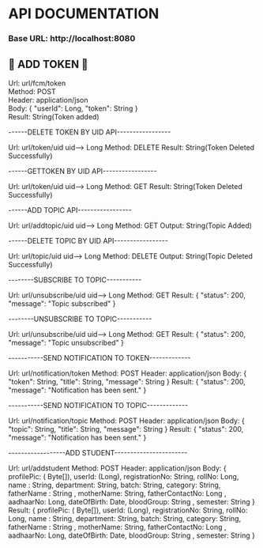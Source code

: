 <h1>API DOCUMENTATION</h1>

<h3><b>Base URL: http://localhost:8080</b></h3>

<h2>🎄 ADD TOKEN 🎄</h2>
Url: url/fcm/token<br>
Method: POST<br>
Header: application/json<br>
Body: {
        "userId":  Long,
        "token": String
       }<br>
Result:  String(Token added)<br>

------DELETE TOKEN BY UID API-----------------

Url:  url/token/uid             uid--> Long
Method: DELETE
Result:  String(Token Deleted Successfully)

------GETTOKEN BY UID API-----------------

Url:  url/token/uid             uid--> Long
Method: GET
Result: String(Token Deleted Successfully)

------ADD TOPIC API-----------------

Url:  url/addtopic/uid             uid--> Long
Method: GET
Output: String(Topic Added)


------DELETE TOPIC BY UID API-----------------

Url:  url/topic/uid             uid--> Long
Method: DELETE
Output: String(Topic Deleted Successfully)


--------SUBSCRIBE TO TOPIC-----------

Url: url/unsubscribe/uid      uid--> Long
Method: GET 
Result:  {
                   "status": 200,
                 "message": "Topic subscribed"
              }

--------UNSUBSCRIBE TO TOPIC-----------

Url: url/unsubscribe/uid      uid--> Long
Method: GET 
Result:  {
                   "status": 200,
                 "message": "Topic unsubscribed"
              }

-----------SEND NOTIFICATION TO TOKEN-------------

Url: url/notification/token
Method: POST
               Header: application/json
               Body: {
                               "token": String,
                               "title":  String,
                               "message": String
                        }
Result: {
                "status": 200,
                "message": "Notification has been sent."
             }

-----------SEND NOTIFICATION TO TOPIC-------------

Url: url/notification/topic
Method: POST
               Header: application/json
               Body: {
                               "topic": String,
                               "title":  String,
                               "message": String
                        }
Result: {
                "status": 200,
                "message": "Notification has been sent."
             }


------------------ADD STUDENT-----------------------

Url: url/addstudent
Method: POST
Header: application/json
Body: {
            profilePic: ( Byte[]),
            userId:  (Long),
            registrationNo:  String,
            rollNo:  Long,
            name : String,
            department: String,
            batch: String, 
            category: String, 
            fatherName :  String ,
            motherName:   String,
            fatherContactNo:  Long ,
            aadhaarNo:  Long,
            dateOfBirth:  Date,
            bloodGroup:  String ,
            semester: String
         }
Result: {
         profilePic: ( Byte[]),
         userId:  (Long),
         registrationNo:  String,
         rollNo:  Long,
         name : String,
         department: String,
         batch: String, 
         category: String, 
         fatherName :  String ,
         motherName:   String,
         fatherContactNo:  Long ,
         aadhaarNo:  Long,
         dateOfBirth:  Date,
         bloodGroup:  String ,
         semester: String
                        }



